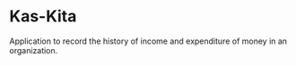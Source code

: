 # Kas-Kita
Application to record the history of income and expenditure of money in an organization.
